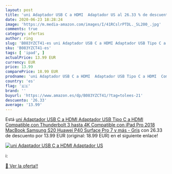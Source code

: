 ```yaml
---
layout: post
title: 'uni Adaptador USB C a HDMI  Adaptador US al 26.33 % de descuento'
date: 2020-06-23 18:28:24
image: 'https://m.media-amazon.com/images/I/41RCslrPTDL._SL200_.jpg'
comments: true
category: ofertas
author: ring
slug: 'B083YZCT41-es uni Adaptador USB C a HDMI Adaptador USB Tipo C a HDMI...'
sku: 'B083YZCT41-es'
tags: [ 'ipad', ]
actualPrice: 13.99 EUR
currency: EUR
price: 13.99
comparePrice: 18.99 EUR
prodname: 'uni Adaptador USB C a HDMI  Adaptador USB Tipo C a HDMI  Compatible con Thunderbolt 3  hasta 4K  Compatible con iPad Pro 2018  MacBook  Samsung S20  Huawei P40  Surface Pro 7 y más - Gris'
country: 'es'
flag: '🇪🇸'
brand: ''
buyurl: 'https://www.amazon.es/dp/B083YZCT41/?tag=tolees-21'
descuento: '26.33'
average: '13.99'
---
```


Está [uni Adaptador USB C a HDMI  Adaptador USB Tipo C a HDMI  Compatible con Thunderbolt 3  hasta 4K  Compatible con iPad Pro 2018  MacBook  Samsung S20  Huawei P40  Surface Pro 7 y más - Gris](https://www.amazon.es/dp/B083YZCT41/?tag=tolees-21) con 26.33 de descuento por 13.99 EUR (original: 18.99 EUR) en el siguiente enlace!

[![uni Adaptador USB C a HDMI  Adaptador US](https://m.media-amazon.com/images/I/41RCslrPTDL._SL200_.jpg)](https://www.amazon.es/dp/B083YZCT41/?tag=tolees-21)

ℹ️:


[🛒 Ver la oferta!!](https://www.amazon.es/dp/B083YZCT41/?tag=tolees-21)
